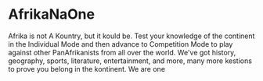 # AfrikaNaOne
Afrika is not A Kountry, but it kould be.
Test your knowledge of the continent in the Individual Mode and then advance to Competition Mode to play against other PanAfrikanists from all over the world. We've got history, geography, sports, literature, entertainment, and more, many more kestions to prove you belong in the kontinent. We are one
